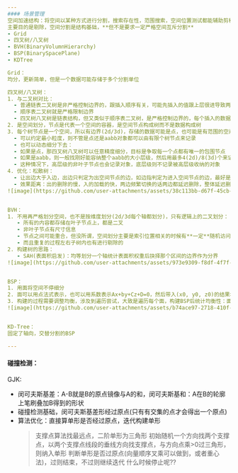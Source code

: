```yaml
---
#### 场景管理
空间加速结构：将空间以某种方式进行分割，搜索存在性，范围搜索，空间位置测试都能辅助剪枝起到加速
主要目的是剔除，空间分割是结构基础，**但不是要求一定严格空间互斥分割**
- Grid
- 四叉树/八叉树
- BVH(BinaryVolumnHierarchy)
- BSP(BinarySpacePlane)
- KDTree

Grid：
均分，更新简单，但是一个数据可能存储于多个分割单位

四叉树/八叉树：  
1. 与二叉树对比：
  - 普通链表二叉树是非严格控制边界的，跟插入顺序有关，可能先插入的值跟上层很进导致两层之间边界很小，另一边又很大，AVL也只是平很了里面的长度来让边界启发式的均衡，也不是严格的
  - 顺序表二叉树就是严格限制边界
  - 四叉树八叉树是链表结构，但又类似于顺序表二叉树，是严格控制边界的，每个插入的数据key一定会划分到某个固定边界的树节点
2. 是空间划分，节点是代表一个空间的容器，是空间节点构成树而不是数据构成树
3. 每个树节点是一个空间，所以有边界(2d/3d)，存储的数据可能是点，也可能是有范围的空间对象aabb，分割精度上：
  - 可以约定最小粒度，则不管是点还是aabb对象都可以由有限个树节点来记录
  - 也可以动态细分下去：
  - 如果是点，那四叉树八叉树可以任意精度细分，目标是争取每一个点都有唯一的包围节点
  - 如果是aabb，则一般找刚好能容纳整个aabb的大小层级，然后用最多4(2d)/8(3d)个来记录aabb
  - 这种情况下，高层级的非叶子节点也会记录对象，底层级则不记录被高层级收纳的对象
4. 优化：松散树：
  - 让出边大于入边，出边只判定为出空间节点的边，如边指判定为进入空间节点的边，最好是两倍
  - 效果距离：出的删除的慢，入的加载的快，两边频繁切换的话两边都延迟删除，整体延迟删除了
![image](https://github.com/user-attachments/assets/38c113bb-d67f-45cb-909d-d9758ca32170)


BVH：
1. 不用再严格划分空间，也不是按维度划分(2d/3d每个轴都划分)，只有逻辑上的二叉划分：
   - 所有的内容都存储在叶子节点上，都是二叉
   - 非叶子节点有尺寸信息
   - 节点之间可能重合，但没所谓，空间划分主要是索引位置相关的时候有**一定**随机访问的能力，重合的部分会触发重复检测不会有遗漏
   - 而且重复的过程左右子树内也有进行剔除的
2. 构建树的思路：
   - SAH(表面积启发)：均等划分一个轴统计表面积权重后抉择那个区间的边界作为分界
![image](https://github.com/user-attachments/assets/973e9309-f8df-4f7f-bbb2-51bfd4e17a94)


BSP：
1. 用面将空间不停细分 
2. 面可以用点法式表示，也可以用系数表示Ax+by+Cz+D=0，然后带入(x0, y0, z0)的结果>0则在背面快速判断
3. 构建的过程需要调整均衡，涉及到遍历尝试，大致是遍历每个面，构建BSP后统计均衡性：面左右各自的面数
![image](https://github.com/user-attachments/assets/b74ace97-2718-410f-a829-95a55449e514)


KD-Tree：
固定了轴向，交替分割的BSP

---
```

#### 碰撞检测：
GJK:
- 闵可夫斯基差：A-B就是B的原点镜像与A的和，闵可夫斯基和：A在B的轮廓上笔刷叠加B得到的形状
- 碰撞检测基础，闵可夫斯基差形经过原点(只有有交集的点才会得出一个原点)
- 算法优化：直接算单形是否经过原点，迭代构建单形
  > 支撑点算法找最远点，二阶单形为三角形
  > 初始随机一个方向找两个支撑点，以两个支撑点线段的垂线方向找支撑点，与方向点乘>0过三角形，则纳入单形
  > 判断单形是否过原点(向量顺序叉乘可以做到，或者重心法)，过则结束，不过则继续迭代
  > 什么时候停止呢??
